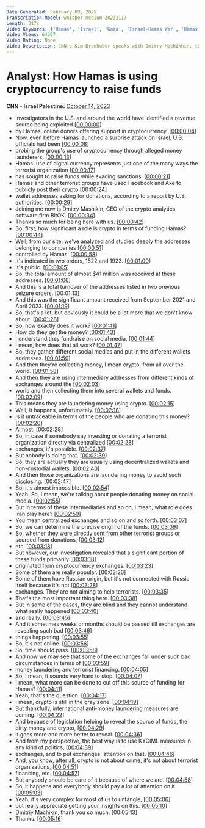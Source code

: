 ```yaml
---
Date Generated: February 09, 2025
Transcription Model: whisper medium 20231117
Length: 317s
Video Keywords: ['Hamas', 'Israel', 'Gaza', 'Israel-Hamas War', 'Hamas funds', 'bitcoin', 'criptocurrency']
Video Views: 64307
Video Rating: None
Video Description: CNN's Kim Brunhuber speaks with Dmitry Machikhin, the CEO of crypto analytics firm BitOK, about how Hamas uses cryptocurrency to raise funds. #CNN #News
---
```


# Analyst: How Hamas is using cryptocurrency to raise funds
**CNN - Israel Palestine:** [October 14, 2023](https://www.youtube.com/watch?v=IfWjwKl-CA8)
*  Investigators in the U.S. and around the world have identified a revenue source being exploited [[00:00:00](https://www.youtube.com/watch?v=IfWjwKl-CA8&t=0.0s)]
*  by Hamas, online donors offering support in cryptocurrency. [[00:00:04](https://www.youtube.com/watch?v=IfWjwKl-CA8&t=4.7s)]
*  Now, even before Hamas launched a surprise attack on Israel, U.S. officials had been [[00:00:08](https://www.youtube.com/watch?v=IfWjwKl-CA8&t=8.700000000000001s)]
*  probing the group's use of cryptocurrency through alleged money launderers. [[00:00:13](https://www.youtube.com/watch?v=IfWjwKl-CA8&t=13.44s)]
*  Hamas' use of digital currency represents just one of the many ways the terrorist organization [[00:00:17](https://www.youtube.com/watch?v=IfWjwKl-CA8&t=17.64s)]
*  has sought to raise funds while evading sanctions. [[00:00:21](https://www.youtube.com/watch?v=IfWjwKl-CA8&t=21.96s)]
*  Hamas and other terrorist groups have used Facebook and Axe to publicly post their crypto [[00:00:24](https://www.youtube.com/watch?v=IfWjwKl-CA8&t=24.92s)]
*  wallet addresses asking for donations, according to a report by U.S. authorities. [[00:00:29](https://www.youtube.com/watch?v=IfWjwKl-CA8&t=29.88s)]
*  Joining me now is Dmitry Mashikin, CEO of the crypto analytics software firm BitOK. [[00:00:34](https://www.youtube.com/watch?v=IfWjwKl-CA8&t=34.28s)]
*  Thanks so much for being here with us. [[00:00:42](https://www.youtube.com/watch?v=IfWjwKl-CA8&t=42.72s)]
*  So, first, how significant a role is crypto in terms of funding Hamas? [[00:00:44](https://www.youtube.com/watch?v=IfWjwKl-CA8&t=44.12s)]
*  Well, from our site, we've analyzed and studied deeply the addresses belonging to companies [[00:00:51](https://www.youtube.com/watch?v=IfWjwKl-CA8&t=51.120000000000005s)]
*  controlled by Hamas. [[00:00:58](https://www.youtube.com/watch?v=IfWjwKl-CA8&t=58.76s)]
*  It's indicated in two orders, 1522 and 1923. [[00:01:00](https://www.youtube.com/watch?v=IfWjwKl-CA8&t=60.0s)]
*  It's public. [[00:01:05](https://www.youtube.com/watch?v=IfWjwKl-CA8&t=65.16s)]
*  So, the total amount of almost $41 million was received at these addresses. [[00:01:06](https://www.youtube.com/watch?v=IfWjwKl-CA8&t=66.16s)]
*  And this is a total turnover of the addresses listed in two previous seizure orders. [[00:01:13](https://www.youtube.com/watch?v=IfWjwKl-CA8&t=73.08s)]
*  And this was the significant amount received from September 2021 and April 2023. [[00:01:19](https://www.youtube.com/watch?v=IfWjwKl-CA8&t=79.4s)]
*  So, that's a lot, but obviously it could be a lot more that we don't know about. [[00:01:28](https://www.youtube.com/watch?v=IfWjwKl-CA8&t=88.72s)]
*  So, how exactly does it work? [[00:01:41](https://www.youtube.com/watch?v=IfWjwKl-CA8&t=101.72s)]
*  How do they get the money? [[00:01:43](https://www.youtube.com/watch?v=IfWjwKl-CA8&t=103.24s)]
*  I understand they fundraise on social media. [[00:01:44](https://www.youtube.com/watch?v=IfWjwKl-CA8&t=104.75999999999999s)]
*  I mean, how does that all work? [[00:01:47](https://www.youtube.com/watch?v=IfWjwKl-CA8&t=107.08s)]
*  So, they gather different social medias and put in the different wallets addresses. [[00:01:50](https://www.youtube.com/watch?v=IfWjwKl-CA8&t=110.27999999999999s)]
*  And then they're collecting money, I mean crypto, from all over the world. [[00:01:58](https://www.youtube.com/watch?v=IfWjwKl-CA8&t=118.16s)]
*  And then they are using intermediary addresses from different kinds of exchanges around the [[00:02:03](https://www.youtube.com/watch?v=IfWjwKl-CA8&t=123.11999999999999s)]
*  world and then collecting them into several wallets and funds. [[00:02:09](https://www.youtube.com/watch?v=IfWjwKl-CA8&t=129.51999999999998s)]
*  This means they are laundering money using crypto. [[00:02:15](https://www.youtube.com/watch?v=IfWjwKl-CA8&t=135.4s)]
*  Well, it happens, unfortunately. [[00:02:18](https://www.youtube.com/watch?v=IfWjwKl-CA8&t=138.76000000000002s)]
*  Is it untraceable in terms of the people who are donating this money? [[00:02:20](https://www.youtube.com/watch?v=IfWjwKl-CA8&t=140.92000000000002s)]
*  Almost. [[00:02:28](https://www.youtube.com/watch?v=IfWjwKl-CA8&t=148.28s)]
*  So, in case if somebody say investing or donating a terrorist organization directly via centralized [[00:02:28](https://www.youtube.com/watch?v=IfWjwKl-CA8&t=148.96s)]
*  exchanges, it's possible. [[00:02:37](https://www.youtube.com/watch?v=IfWjwKl-CA8&t=157.36s)]
*  But nobody is doing that. [[00:02:39](https://www.youtube.com/watch?v=IfWjwKl-CA8&t=159.24s)]
*  So, they are actually they are usually using decentralized wallets and non-custodial wallets. [[00:02:40](https://www.youtube.com/watch?v=IfWjwKl-CA8&t=160.96s)]
*  And then those organizations are laundering money to avoid such disclosing. [[00:02:47](https://www.youtube.com/watch?v=IfWjwKl-CA8&t=167.4s)]
*  So, it's almost impossible. [[00:02:54](https://www.youtube.com/watch?v=IfWjwKl-CA8&t=174.08s)]
*  Yeah. So, I mean, we're talking about people donating money on social media. [[00:02:55](https://www.youtube.com/watch?v=IfWjwKl-CA8&t=175.8s)]
*  But in terms of these intermediaries and so on, I mean, what role does Iran play here? [[00:02:59](https://www.youtube.com/watch?v=IfWjwKl-CA8&t=179.64000000000001s)]
*  You mean centralized exchanges and so on and so forth. [[00:03:07](https://www.youtube.com/watch?v=IfWjwKl-CA8&t=187.52s)]
*  So, we can determine the precise origin of the funds. [[00:03:09](https://www.youtube.com/watch?v=IfWjwKl-CA8&t=189.36s)]
*  So, whether they were directly sent from other terrorist groups or sourced from donations, [[00:03:12](https://www.youtube.com/watch?v=IfWjwKl-CA8&t=192.76000000000002s)]
*  etc. [[00:03:18](https://www.youtube.com/watch?v=IfWjwKl-CA8&t=198.12s)]
*  But however, our investigation revealed that a significant portion of these funds primarily [[00:03:18](https://www.youtube.com/watch?v=IfWjwKl-CA8&t=198.92000000000002s)]
*  originated from cryptocurrency exchanges. [[00:03:23](https://www.youtube.com/watch?v=IfWjwKl-CA8&t=203.72s)]
*  Some of them are really popular. [[00:03:26](https://www.youtube.com/watch?v=IfWjwKl-CA8&t=206.52s)]
*  Some of them have Russian origin, but it's not connected with Russia itself because it's not [[00:03:28](https://www.youtube.com/watch?v=IfWjwKl-CA8&t=208.20000000000002s)]
*  exchanges. They are not aiming to help terrorists. [[00:03:35](https://www.youtube.com/watch?v=IfWjwKl-CA8&t=215.92000000000002s)]
*  That's the most important thing here. [[00:03:38](https://www.youtube.com/watch?v=IfWjwKl-CA8&t=218.8s)]
*  But in some of the cases, they are blind and they cannot understand what really happened [[00:03:40](https://www.youtube.com/watch?v=IfWjwKl-CA8&t=220.76s)]
*  and really. [[00:03:45](https://www.youtube.com/watch?v=IfWjwKl-CA8&t=225.48s)]
*  And it sometimes weeks or months should be passed till exchanges are revealing such bad [[00:03:46](https://www.youtube.com/watch?v=IfWjwKl-CA8&t=226.6s)]
*  things happening. [[00:03:55](https://www.youtube.com/watch?v=IfWjwKl-CA8&t=235.23999999999998s)]
*  So, it's not online. [[00:03:56](https://www.youtube.com/watch?v=IfWjwKl-CA8&t=236.12s)]
*  So, time should pass. [[00:03:58](https://www.youtube.com/watch?v=IfWjwKl-CA8&t=238.04s)]
*  And now we may see that some of the exchanges fall under such bad circumstances in terms of [[00:03:59](https://www.youtube.com/watch?v=IfWjwKl-CA8&t=239.56s)]
*  money laundering and terrorist financing. [[00:04:05](https://www.youtube.com/watch?v=IfWjwKl-CA8&t=245.16s)]
*  So, I mean, it sounds very hard to stop. [[00:04:07](https://www.youtube.com/watch?v=IfWjwKl-CA8&t=247.68s)]
*  I mean, what more can be done to cut off this source of funding for Hamas? [[00:04:11](https://www.youtube.com/watch?v=IfWjwKl-CA8&t=251.44s)]
*  Yeah, that's the question. [[00:04:17](https://www.youtube.com/watch?v=IfWjwKl-CA8&t=257.68s)]
*  I mean, crypto is still in the gray zone. [[00:04:19](https://www.youtube.com/watch?v=IfWjwKl-CA8&t=259.12s)]
*  But thankfully, international anti-money laundering measures are coming. [[00:04:22](https://www.youtube.com/watch?v=IfWjwKl-CA8&t=262.24s)]
*  And because of legislation helping to reveal the source of funds, the dirty money and crypto, [[00:04:29](https://www.youtube.com/watch?v=IfWjwKl-CA8&t=269.92s)]
*  it goes more and more better to reveal. [[00:04:36](https://www.youtube.com/watch?v=IfWjwKl-CA8&t=276.88s)]
*  And from my perspective, the best way is to use KYCIML measures in any kind of politics, [[00:04:39](https://www.youtube.com/watch?v=IfWjwKl-CA8&t=279.76s)]
*  exchanges, and to put exchanges' attention on that. [[00:04:46](https://www.youtube.com/watch?v=IfWjwKl-CA8&t=286.24s)]
*  And, you know, after all, crypto is not about crime, it's not about terrorist organizations, [[00:04:51](https://www.youtube.com/watch?v=IfWjwKl-CA8&t=291.68s)]
*  financing, etc. [[00:04:57](https://www.youtube.com/watch?v=IfWjwKl-CA8&t=297.2s)]
*  But anybody should be care of it because of where we are. [[00:04:58](https://www.youtube.com/watch?v=IfWjwKl-CA8&t=298.64s)]
*  So, it happens and everybody should pay a lot of attention on it. [[00:05:03](https://www.youtube.com/watch?v=IfWjwKl-CA8&t=303.2s)]
*  Yeah, it's very complex for most of us to untangle, [[00:05:06](https://www.youtube.com/watch?v=IfWjwKl-CA8&t=306.47999999999996s)]
*  but really appreciate getting your insights on this. [[00:05:10](https://www.youtube.com/watch?v=IfWjwKl-CA8&t=310.08s)]
*  Dmitriy Machikin, thank you so much. [[00:05:13](https://www.youtube.com/watch?v=IfWjwKl-CA8&t=313.03999999999996s)]
*  Thanks. [[00:05:16](https://www.youtube.com/watch?v=IfWjwKl-CA8&t=316.47999999999996s)]
